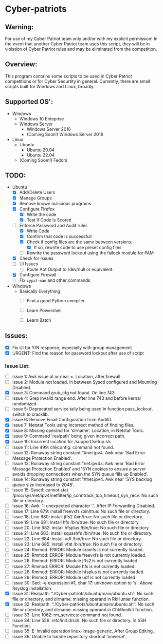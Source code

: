 
# Cyber-patriots

## Warning:

For use of my Cyber Patriot team only and/or with my explicit permission! In the event that another Cyber Patriot team uses this script, they will be in violation of Cyber Patriot rules and may be eliminated from the competition.


## Overview:

This program contains some scripts to be used in Cyber Patriot competitions or for Cyber Securtity in general. Currently, there are small scripts built for Windows and Linux, broadly.


## Supported OS':

* Windows
    * Windows 10 Enteprise
    * Windows Server
        * Windows Server 2016
        * (Coming Soon!) Windows Server 2019
* Linux
    * Ubuntu
        * Ubuntu 20.04
        * Ubuntu 22.04
    * (Coming Soom!) Fedora


## TODO:
* Ubuntu
    - [x] Add/Delete Users
    - [x] Manage Groups
    - [x] Remove known malicious programs
    - [x] Configure Firefox
        - [x] Write the code
        - [x] Test If Code Is Scored
    - [ ] Enforce Password and Audit rules
        - [x] Write Code
        - [x] Confirm that code is successfull
        - [x] Check if config files are the same between versions.
            - [x] If so, rewrite code to use preset config files
        - [ ] Rewrite the password lockout using the failock module for PAM
     - [x] Check for Issues
     - [ ] UI Issues
         - [ ] Route Apt Output to /dev/null or equivalent.
     
    - [x] Configure Firewall
    - [ ] Fix `cypat-man` and other commands
* Windows
    - Basically Everything
        - [ ] Find a good Python compiler
        - [ ] Learn Powershell
        - [ ] Learn Batch


## Issues:
- [x] Fix UI for Y/N response, especially with group management
- [x] URGENT: Find the reason for password lockout after use of script
### Issue List:
- [ ] Issue 1: Awk issue at or near =. Location, after firewall.
- [ ] Issue 2: Module not loaded. In between Sysctl configured and Mounting Disabled.
- [x] Issue 3: Command grub_cfg not found. On line 743.
- [ ] Issue 4: Grep invalid range end. After line 743 and before kernal randomized.
- [ ] Issue 5: Deprecated service tally being used in function pass_lockout, switch to cracklib.
- [x] Issue 6: Remove Email Configuration from AuditD.
- [x] Issue 7: Netstat Tools using incorrect method of finding files.
- [x] Issue 8: Missing operand for 'dirname'. Location, in Netstat Tools.
- [x] Issue 9: Command 'realpath' being given incorrect path.
- [x] Issue 10: Incorrect location for /support/setup.sh.
- [ ] Issue 11: Line 499: chkconfig: command not found.
- [ ] Issue 12: Runaway string constant "#net.ipv4. Awk near 'Bad Error Message Protection Enabled'.
- [ ] Issue 13: Runaway string constant "net.ipv4.c Awk near 'Bad Error Message Protection Enabled' and 'SYN cookies to ensure a server avoids dropping connections when the SYN queue fills up Enabled'.
- [ ] Issue 14: Runaway string constant "#net.ipv4. Awk near 'SYS backlog queue size increased to 2048'.
- [ ] Issue 15: Sysctl: cannot stat /proc/sys/net/ipv4/netfilter/ip_conntrack_tcp_timeout_syn_recv: No such file or directory.
- [ ] Issue 16: Awk: 1: unexpected character '.'. After IP Forwarding Disabled.
- [ ] Issue 17: Line 679: install freevxfs /bin/true: No such file or directory.
- [ ] Issue 18: Line 680: install jffs2 /bin/true: No such file or directory.
- [ ] Issue 19: Line 681: install hfs /bin/true: No such file or directory.
- [ ] Issue 20: Line 682: install hfsplus /bin/true: No such file or directory.
- [ ] Issue 21: Line 683: install squashfs /bin/true: No such file or directory.
- [ ] Issue 22: Line 684: install udf /bin/true: No such file or directory.
- [ ] Issue 23: Line 685: install vfat /bin/true: No such file or directory.
- [ ] Issue 24: Rmmod: ERROR: Module cramfs is not currently loaded.
- [ ] Issue 25: Rmmod: ERROR: Module freevxfs is not currently loaded.
- [ ] Issue 26: Rmmod: ERROR: Module jffs2 is not currently loaded.
- [ ] Issue 27: Rmmod: ERROR: Module hfs is not currently loaded.
- [ ] Issue 28: Rmmod: ERROR: Module hfsplus is not currently loaded.
- [ ] Issue 29: Rmmod: ERROR: Module udf is not currently loaded.
- [ ] Issue 30: Sed: -e expression #1, char 17: unknown option to 's'. Above Rsyslog installation.
- [x] Issue 31: Realpath: “./Cyber-patriots/ubuntu/main/ubuntu.sh”: No such file or directory, and dirname: missing operand in RkHunter function.
- [x] Issue 32: Realpath: “./Cyber-patriots/ubuntu/main/ubuntu.sh”: No such file or directory, and dirname: missing operand in ChkRootkit function.
- [ ] Issue 33: Line 1062: rm_services: command not found.
- [ ] Issue 34: Line 559: /etc/init.d/ssh: No such file or directory. In SSH Function.
- [ ] Issue 35: E: Invalid operation linux-image-generic. After Group Editing.
- [ ] Issue 36: Unable to handle repository shortcut 'univeral'.
